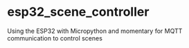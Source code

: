 # esp32_scene_controller
Using the ESP32 with Micropython and momentary for MQTT communication to control scenes
